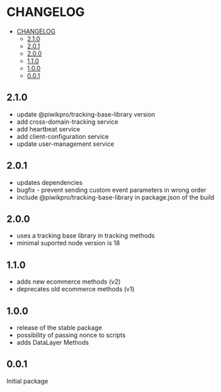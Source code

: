 # CHANGELOG

- [CHANGELOG](#changelog)
  - [2.1.0](#210)
  - [2.0.1](#201)
  - [2.0.0](#200)
  - [1.1.0](#110)
  - [1.0.0](#100)
  - [0.0.1](#001)

## 2.1.0
- update @piwikpro/tracking-base-library version
- add cross-domain-tracking service
- add heartbeat service
- add client-configuration service
- update user-management service

## 2.0.1
- updates dependencies
- bugfix - prevent sending custom event parameters in wrong order
- include @piwikpro/tracking-base-library in package.json of the build

## 2.0.0

- uses a tracking base library in tracking methods
- minimal suported node version is 18

## 1.1.0

- adds new ecommerce methods (v2)
- deprecates old ecommerce methods (v1)

## 1.0.0

- release of the stable package
- possibility of passing nonce to scripts
- adds DataLayer Methods

## 0.0.1

Initial package
